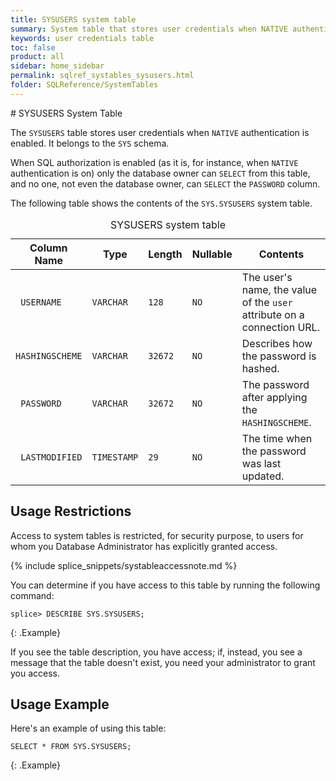```yaml
---
title: SYSUSERS system table
summary: System table that stores user credentials when NATIVE authentication is enabled.
keywords: user credentials table
toc: false
product: all
sidebar: home_sidebar
permalink: sqlref_systables_sysusers.html
folder: SQLReference/SystemTables
---
```

<section>
<div class="TopicContent" data-swiftype-index="true" markdown="1">
# SYSUSERS System Table

The `SYSUSERS` table stores user credentials when `NATIVE`
authentication is enabled. It belongs to the `SYS` schema.

When SQL authorization is enabled (as it is, for instance, when `NATIVE`
authentication is on) only the database owner can `SELECT` from this
table, and no one, not even the database owner, can `SELECT` the
`PASSWORD` column.

The following table shows the contents of the `SYS.SYSUSERS` system table.

<table>
    <caption>SYSUSERS system table</caption>
    <col />
    <col />
    <col />
    <col />
    <col />
    <thead>
        <tr>
            <th>Column Name</th>
            <th>Type</th>
            <th>Length</th>
            <th>Nullable</th>
            <th>Contents</th>
        </tr>
    </thead>
    <tbody>
        <tr>
            <td><code> USERNAME</code></td>
            <td><code>VARCHAR</code></td>
            <td><code>128</code></td>
            <td><code>NO</code></td>
            <td>The user's name, the value of the <code>user</code> attribute on a connection URL.</td>
        </tr>
        <tr>
            <td><code>HASHINGSCHEME</code></td>
            <td><code>VARCHAR</code></td>
            <td><code>32672</code></td>
            <td><code>NO</code></td>
            <td>Describes how the password is hashed.</td>
        </tr>
        <tr>
            <td><code> PASSWORD</code></td>
            <td><code>VARCHAR</code></td>
            <td><code>32672</code></td>
            <td><code>NO</code></td>
            <td>The password after applying the <code>HASHINGSCHEME</code>.</td>
        </tr>
        <tr>
            <td><code> LASTMODIFIED</code></td>
            <td><code>TIMESTAMP</code></td>
            <td><code>29</code></td>
            <td><code>NO</code></td>
            <td>The time when the password was last updated.</td>
        </tr>
    </tbody>
</table>

## Usage Restrictions

Access to system tables is restricted, for security purpose, to users for whom you Database Administrator has explicitly granted access.

{% include splice_snippets/systableaccessnote.md %}

You can determine if you have access to this table by running the following command:

```
splice> DESCRIBE SYS.SYSUSERS;
```
{: .Example}

If you see the table description, you have access; if, instead, you see a message that the table doesn't exist, you need your administrator to grant you access.

## Usage Example

Here's an example of using this table:

```
SELECT * FROM SYS.SYSUSERS;
```
{: .Example}

</div>
</section>
